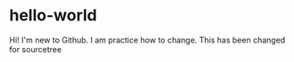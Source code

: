 # hello-world

Hi! I'm new to Github.
I am practice how to change.
This has been changed for sourcetree
